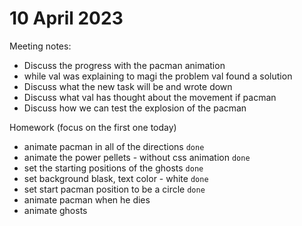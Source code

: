 # 10 April 2023
Meeting notes:
  * Discuss the progress with the pacman animation
   * while val was explaining to magi the problem val found a solution
  * Discuss what the new task will be and wrote down
  * Discuss what val has thought about the movement if pacman 
  * Discuss how we can test the explosion of the pacman

Homework (focus on the first one today)
  * animate pacman in all of the directions `done`
  * animate the power pellets - without css animation `done`
  * set the starting positions of the ghosts `done`
  * set background blask, text color - white `done`
  * set start pacman position to be a circle `done`
  * animate pacman when he dies
  * animate ghosts
